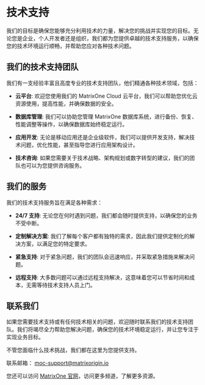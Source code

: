 # 技术支持

我们的目标是确保您能够充分利用技术的力量，解决您的挑战并实现您的目标。无论您是企业，个人开发者还是组织，我们都为您提供卓越的技术支持服务，以确保您的技术环境运行顺畅，并帮助您应对各种技术问题。

## 我们的技术支持团队

我们有一支经验丰富且高度专业的技术支持团队，他们精通各种技术领域，包括：

- **云平台**: 欢迎您使用我们的 MatrixOne Cloud 云平台，我们可以帮助您优化云资源使用，提高性能，并确保数据的安全。

- **数据库管理**: 我们可以协助您管理 MatrixOne 数据库系统，进行备份、恢复、性能调整等操作，以确保数据库始终稳定运行。

- **应用开发**: 无论是移动应用还是企业级软件，我们可以提供开发支持，解决技术问题，优化性能，甚至指导您进行应用架构设计。

- **技术咨询**: 如果您需要关于技术战略、架构规划或数字转型的建议，我们的团队也可以为您提供咨询服务。

## 我们的服务

我们的技术支持服务旨在满足各种需求：

- **24/7 支持**: 无论您在何时遇到问题，我们都会随时提供支持，以确保您的业务不受中断。

- **定制解决方案**: 我们了解每个客户都有独特的需求，因此我们提供定制化的解决方案，以满足您的特定要求。

- **紧急支持**: 对于紧急问题，我们的团队会迅速响应，并采取紧急措施来解决问题。

- **远程支持**: 大多数问题可以通过远程支持解决，这意味着您可以节省时间和成本，无需等待技术支持人员上门。

## 联系我们

如果您需要技术支持或有任何技术相关的问题，欢迎随时联系我们的技术支持团队。我们将竭尽全力帮助您解决问题，确保您的技术环境稳定运行，并让您专注于实现业务目标。

不管您面临什么技术挑战，我们都在这里为您提供支持。

联系邮箱： moc-support@matrixorigin.io

您还可以访问 [MatrixOne 官网](https://www.matrixorigin.cn/)，访问更多频道，了解更多资源。
